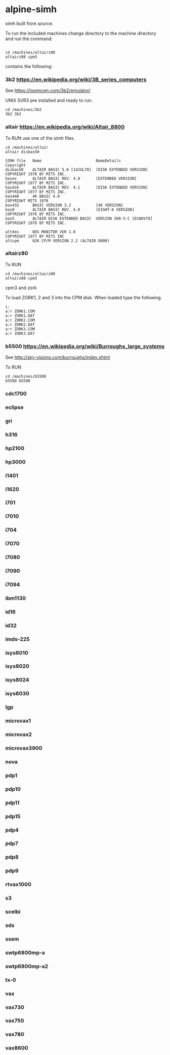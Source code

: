 # alpine-simh








simh built from source.

To run the included machines change directory to the machine directory and run the command:

```

cd /machines/altairz80
altairz80 cpm3 

```

contains the following:


### 3b2 https://en.wikipedia.org/wiki/3B_series_computers

See https://loomcom.com/3b2/emulator/

UNIX SVR3 pre installed and ready to run.

```
cd /machines/3b2
3b2 3b2
```


### altair https://en.wikipedia.org/wiki/Altair_8800

To RUN use one of the simh files.

```
cd /machines/altair 
altair disbas50
```

```
SIMH file   Name                        NameDetails                 Copyright
disbas50    ALTAIR BASIC 5.0 [14JUL78]  [DISK EXTENDED VERSION]     COPYRIGHT 1978 BY MITS INC.
basex       ALTAIR BASIC REV. 4.0       [EXTENDED VERSION]          COPYRIGHT 1977 BY MITS INC.
basdsk      ALTAIR BASIC REV. 4.1       [DISK EXTENDED VERSION]     COPYRIGHT 1977 BY MITS INC.
bas440      4K BASIC 4.0                                            COPYRIGHT MITS 1976
bas432      BASIC VERSION 3.2           [4K VERSION]
bas8        ALTAIR BASIC REV. 4.0       [EIGHT-K VERSION]           COPYRIGHT 1976 BY MITS INC.
bas5        ALTAIR DISK EXTENDED BASIC  VERSION 300-5-C [01NOV78]   COPYRIGHT 1978 BY MITS INC.

altdos      DOS MONITOR VER 1.0                                     COPYRIGHT 1977 BY MITS INC
altcpm      62K CP/M VERSION 2.2 (ALTAIR 8800)
```

### altairz80

To RUN

```
cd /machines/altairz80 
altairz80 cpm3
```

cpm3 and zork

To load ZORK1, 2 and 3 into the CPM disk.  When loaded type the following.

```
i:
a:r ZORK1.COM
a:r ZORK1.DAT
a:r ZORK2.COM
a:r ZORK2.DAT
a:r ZORK3.COM
a:r ZORK3.DAT

```

### b5500 https://en.wikipedia.org/wiki/Burroughs_large_systems

See http://sky-visions.com/burroughs/index.shtml

To RUN

```
cd /machines/b5500
b5500 b5500
```

### cdc1700
### eclipse
### gri
### h316
### hp2100
### hp3000
###  i1401
### i1620
### i701
### i7010
### i704
### i7070
### i7080
### i7090
### i7094
### ibm1130
### id16
### id32
### imds-225
### isys8010
### isys8020
### isys8024
### isys8030
### lgp
### microvax1
### microvax2
### microvax3900
### nova
### pdp1
### pdp10
### pdp11
### pdp15
### pdp4
### pdp7
### pdp8
### pdp9
### rtvax1000
### s3
### scelbi
### sds
### ssem
### swtp6800mp-a
### swtp6800mp-a2
### tx-0
### vax
### vax730
### vax750
### vax780
### vax8600

